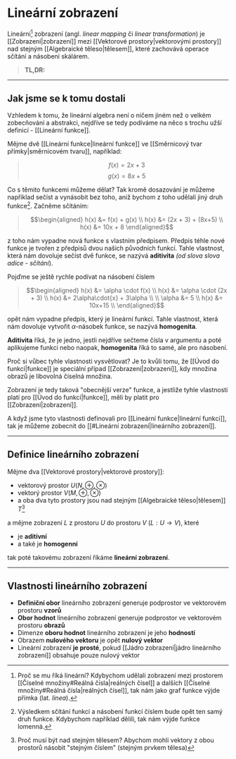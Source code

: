 # Lineární zobrazení
Lineární[^1] zobrazení (angl. *linear mapping* či *linear transformation*) je [[Zobrazení|zobrazení]] mezi [[Vektorové prostory|vektorovými prostory]] nad stejným [[Algebraické těleso|tělesem]], které zachovává operace sčítání a násobení skálárem.

>**TL,DR:**

---
## Jak jsme se k tomu dostali
Vzhledem k tomu, že lineární algebra není o ničem jiném než o velkém zobecňování a abstrakci, nejdříve se tedy podíváme na něco s trochu užší definicí - [[Lineární funkce]].

Mějme dvě [[Lineární funkce|lineární funkce]] ve [[Směrnicový tvar přímky|směrnicovém tvaru]], například:

>$$f(x)=2x + 3$$
$$g(x)=8x + 5$$

Co s těmito funkcemi můžeme dělat? Tak kromě dosazování je můžeme například sečíst a vynásobit bez toho, aniž bychom z toho udělali jiný druh funkce[^2]. Začněme sčítáním:

>$$\begin{aligned}
h(x) &= f(x) + g(x) \\
h(x) &= (2x + 3) + (8x+5) \\
h(x) &= 10x + 8
\end{aligned}$$

z toho nám vypadne nová funkce s vlastním předpisem. Předpis téhle nové funkce je tvořen z předpisů dvou našich původních funkcí. Tahle vlastnost, která nám dovoluje sečíst dvě funkce, se nazývá **aditivita** *(od slova slova adice - sčítání*).

Pojďme se ještě rychle podívat na násobení číslem
>$$\begin{aligned}
h(x) &= \alpha \cdot f(x) \\
h(x) &= \alpha \cdot (2x + 3) \\
h(x) &= 2\alpha\cdot{x} + 3\alpha \\
\\
\alpha &= 5 \\
h(x) &= 10x+15 \\
\end{aligned}$$

opět nám vypadne předpis, který je lineární funkcí. Tahle vlastnost, která nám dovoluje vytvořit $\alpha$-násobek funkce, se nazývá **homogenita**.

**Aditivita** říká, že je jedno, jestli nejdříve sečteme čísla v argumentu a poté aplikujeme funkci nebo naopak, **homogenita** říká to samé, ale pro násobení. 

Proč si vůbec tyhle vlastnosti vysvětlovat? Je to kvůli tomu, že [[Úvod do funkcí|funkce]] je speciální případ [[Zobrazení|zobrazení]], kdy množina obrazů je libovolná číselná množina. 

Zobrazení je tedy taková "obecnější verze" funkce, a jestliže tyhle vlastnosti platí pro [[Úvod do funkcí|funkce]], měli by platit pro [[Zobrazení|zobrazení]].

A když jsme tyto vlastnosti definovali pro [[Lineární funkce|lineární funkci]], tak je můžeme zobecnit do [[#Lineární zobrazení|lineárního zobrazení]].

---
## Definice lineárního zobrazení
Mějme dva [[Vektorové prostory|vektorové prostory]]:
- vektorový prostor $U(N, \oplus, \otimes)$
- vektorý prostor $V(M, \oplus, \otimes)$
- a oba dva tyto prostory jsou nad stejným [[Algebraické těleso|tělesem]] $T$[^3]

a mějme zobrazení $L$ z prostoru $U$ do prostoru $V$ ($L:U\to{V}$), které
- je **aditivní**
- a také je **homogenní**

tak poté takovému zobrazení říkáme **lineární zobrazení**.

---
## Vlastnosti lineárního zobrazení
- **Definiční obor** lineárního zobrazení generuje podprostor ve vektorovém prostoru **vzorů**
- **Obor hodnot** lineárního zobrazení generuje podprostor ve vektorovém prostoru **obrazů**
- Dimenze **oboru hodnot** lineárního zobrazení je jeho **hodností**
- Obrazem **nulového vektoru** je opět **nulový vektor**
- Lineární zobrazení **je prosté**, pokud [[Jádro zobrazení|jádro lineárního zobrazení]] obsahuje pouze nulový vektor

[^1]:Proč se mu říká lineární? Kdybychom udělali zobrazení mezi prostorem [[Číselné množiny#Reálná čísla|reálných čísel]] a dalších [[Číselné množiny#Reálná čísla|reálných čísel]], tak nám jako graf funkce výjde přímka (lat. *linea*).
[^2]: Výsledkem sčítání funkcí a násobení funkcí číslem bude opět ten samý druh funkce. Kdybychom například dělili, tak nám výjde funkce lomenná.
[^3]:Proč musí být nad stejným tělesem? Abychom mohli vektory z obou prostorů násobit "stejným číslem" (stejným prvkem tělesa)
